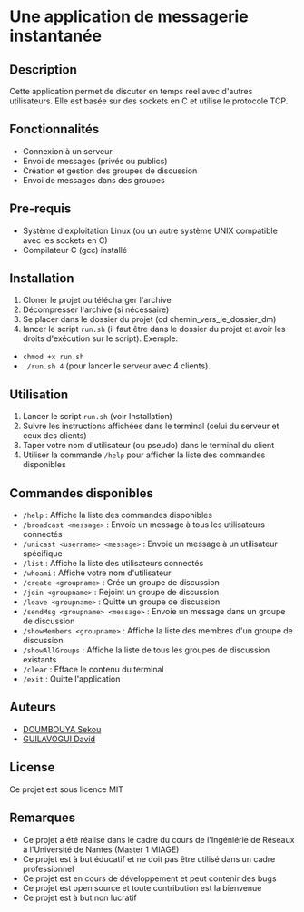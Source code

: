 # Une application de messagerie instantanée

## Description

Cette application permet de discuter en temps réel avec d'autres utilisateurs.
Elle est basée sur des sockets en C et utilise le protocole TCP.

## Fonctionnalités

- Connexion à un serveur
- Envoi de messages (privés ou publics)
- Création et gestion des groupes de discussion
- Envoi de messages dans des groupes

## Pre-requis

- Système d'exploitation Linux (ou un autre système UNIX compatible avec les sockets en C)
- Compilateur C (gcc) installé

## Installation

1. Cloner le projet ou télécharger l'archive
2. Décompresser l'archive (si nécessaire)
3. Se placer dans le dossier du projet (cd chemin_vers_le_dossier_dm)
4. lancer le script `run.sh` (il faut être dans le dossier du projet et avoir les droits d'exécution sur le script). 
Exemple: 
- `chmod +x run.sh`
- `./run.sh 4` (pour lancer le serveur avec 4 clients).

## Utilisation

1. Lancer le script `run.sh` (voir Installation)
2. Suivre les instructions affichées dans le terminal (celui du serveur et ceux des clients)
3. Taper votre nom d'utilisateur (ou pseudo) dans le terminal du client
4. Utiliser la commande `/help` pour afficher la liste des commandes disponibles

## Commandes disponibles

- `/help` : Affiche la liste des commandes disponibles
- `/broadcast <message>` : Envoie un message à tous les utilisateurs connectés
- `/unicast <username> <message>` : Envoie un message à un utilisateur spécifique
- `/list` : Affiche la liste des utilisateurs connectés
- `/whoami` : Affiche votre nom d'utilisateur
- `/create <groupname>` : Crée un groupe de discussion
- `/join <groupname>` : Rejoint un groupe de discussion
- `/leave <groupname>` : Quitte un groupe de discussion
- `/sendMsg <groupname> <message>` : Envoie un message dans un groupe de discussion
- `/showMembers <groupname>` : Affiche la liste des membres d'un groupe de discussion
- `/showAllGroups` : Affiche la liste de tous les groupes de discussion existants
- `/clear` : Efface le contenu du terminal
- `/exit` : Quitte l'application

## Auteurs

- [DOUMBOUYA Sekou](https://github.com/sekou633/projetsAcademiques)
- [GUILAVOGUI David](gdaviddogbo@gmail.com)

## License

Ce projet est sous licence MIT

## Remarques

- Ce projet a été réalisé dans le cadre du cours de l'Ingéniérie de Réseaux à l'Université de Nantes (Master 1 MIAGE)
- Ce projet est à but éducatif et ne doit pas être utilisé dans un cadre professionnel
- Ce projet est en cours de développement et peut contenir des bugs
- Ce projet est open source et toute contribution est la bienvenue
- Ce projet est à but non lucratif

